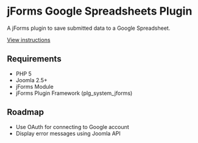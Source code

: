 jForms Google Spreadsheets Plugin
======
A jForms plugin to save submitted data to a Google Spreadsheet.

[View instructions](https://github.com/donJoomla/jforms/wiki/Google-Spreadsheets-Plugin-Instructions)

## Requirements

- PHP 5
- Joomla 2.5+
- jForms Module
- jForms Plugin Framework (plg_system_jforms)

## Roadmap

- Use OAuth for connecting to Google account
- Display error messages using Joomla API
